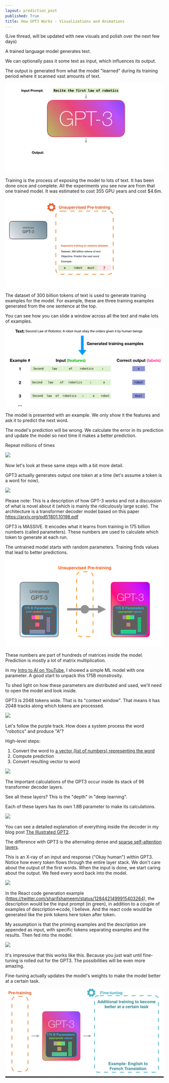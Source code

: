 ```yaml
---
layout: prediction_post
published: True
title: How GPT3 Works - Visualizations and Animations
---
```


(Live thread, will be updated with new visuals and polish over the next few days)

A trained language model generates text.

We can optionally pass it some text as input, which influences its output. 

The output is generated from what the model "learned" during its training period where it scanned vast amounts of text.


<div class="img-div-any-width" markdown="0">
  <img src="/images/gpt3/01-gpt3-language-model-overview.gif" />
  <br />

</div>


<!--more-->


Training is the process of exposing the model to lots of text. It has been done once and complete. All the experiments you see now are from that one trained model. It was estimated to cost 355 GPU years and cost $4.6m.




<div class="img-div-any-width" markdown="0">
  <img src="/images/gpt3/02-gpt3-training-language-model.gif" />
  <br />

</div>


The dataset of 300 billion tokens of text is used to generate training examples for the model. For example, these are three training examples generated from the one sentence at the top. 

You can see how you can slide a window across all the text and make lots of examples.



<div class="img-div-any-width" markdown="0">
  <img src="/images/gpt3/gpt3-training-examples-sliding-window.png" />
  <br />

</div>

The model is presented with an example. We only show it the features and ask it to predict the next word. 

The model's prediction will be wrong. We calculate the error in its prediction and update the model so next time it makes a better prediction.

Repeat millions of times

<div class="img-div-any-width" markdown="0">
  <img src="/images/gpt3/03-gpt3-training-step-back-prop.gif" />
  <br />

</div>




Now let's look at these same steps with a bit more detail.

GPT3 actually generates output one token at a time (let's assume a token is a word for now).



<div class="img-div-any-width" markdown="0">
  <img src="/images/gpt3/04-gpt3-generate-tokens-output.gif" />
  <br />

</div>


Please note: This is a description of how GPT-3 works and not a discussion of what is novel about it (which is mainly the ridiculously large scale). The architecture is a transformer decoder model based on this paper https://arxiv.org/pdf/1801.10198.pdf




GPT3 is MASSIVE. It encodes what it learns from training in 175 billion numbers (called parameters). These numbers are used to calculate which token to generate at each run.

The untrained model starts with random parameters. Training finds values that lead to better predictions.




<div class="img-div-any-width" markdown="0">
  <img src="/images/gpt3/gpt3-parameters-weights.png" />
  <br />

</div>


These numbers are part of hundreds of matrices inside the model. Prediction is mostly a lot of matrix multiplication.

In my [Intro to AI on YouTube](https://youtube.com/watch?v=mSTCzNgDJy4), I showed a simple ML model with one parameter. A good start to unpack this 175B monstrosity.


To shed light on how these parameters are distributed and used, we'll need to open the model and look inside.

GPT3 is 2048 tokens wide. That is its "context window". That means it has 2048 tracks along which tokens are processed.

<div class="img-div-any-width" markdown="0">
  <img src="/images/gpt3/05-gpt3-generate-output-context-window.gif" />
  <br />

</div>


Let's follow the purple track. How does a system process the word "robotics" and produce "A"?

High-level steps:

1. Convert the word to [a vector (list of numbers) representing the word](https://jalammar.github.io/illustrated-word2vec/)
2. Compute prediction
3. Convert resulting vector to word


<div class="img-div-any-width" markdown="0">
  <img src="/images/gpt3/06-gpt3-embedding.gif" />
  <br />

</div>



The important calculations of the GPT3 occur inside its stack of 96 transformer decoder layers. 

See all these layers? This is the "depth" in "deep learning".

Each of these layers has its own 1.8B parameter to make its calculations. 



<div class="img-div-any-width" markdown="0">
  <img src="/images/gpt3/07-gpt3-processing-transformer-blocks.gif" />
  <br />

</div>


You can see a detailed explanation of everything inside the decoder in my blog post [The Illustrated GPT2](https://jalammar.github.io/illustrated-gpt2/).

The difference with GPT3 is the alternating dense and [sparse self-attention layers](https://arxiv.org/pdf/1904.10509.pdf).







This is an X-ray of an input and response ("Okay human") within GPT3. Notice how every token flows through the entire layer stack. We don't care about the output of the first words. When the input is done, we start caring about the output. We feed every word back into the model.


<div class="img-div-any-width" markdown="0">
  <img src="/images/gpt3/08-gpt3-tokens-transformer-blocks.gif" />
  <br />

</div>


In the React code generation example (https://twitter.com/sharifshameem/status/1284421499915403264), the description would be the input prompt (in green), in addition to a couple of examples of description=>code, I believe. And the react code would be generated like the pink tokens here token after token.


My assumption is that the priming examples and the description are appended as input, with specific tokens separating examples and the results. Then fed into the model.

<div class="img-div-any-width" markdown="0">
  <img src="/images/gpt3/09-gpt3-generating-react-code-example.gif" />
  <br />

</div>


It's impressive that this works like this. Because you just wait until fine-tuning is rolled out for the GPT3. The possibilities will be even more amazing.

Fine-tuning actually updates the model's weights to make the model better at a certain task.

<div class="img-div-any-width" markdown="0">
  <img src="/images/gpt3/10-gpt3-fine-tuning.gif" />
  <br />

</div>
